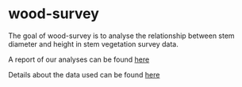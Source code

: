
# wood-survey

<!-- badges: start -->
<!-- badges: end -->

The goal of wood-survey is to analyse the relationship between stem diameter and height in stem vegetation survey data.

A report of our analyses can be found [here](report.html)

Details about the data used can be found [here](data/index.html)



